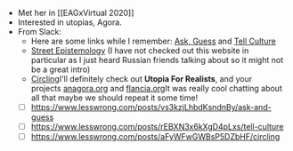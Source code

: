 - Met her in [[EAGxVirtual 2020]]
- Interested in utopias, Agora.
- From Slack:
    - Here are some links while I remember: [Ask, Guess](https://slack-redir.net/link?url=https%3A%2F%2Fwww.lesswrong.com%2Fposts%2Fvs3kzjLhbdKsndnBy%2Fask-and-guess) and [Tell Culture](https://slack-redir.net/link?url=https%3A%2F%2Fwww.lesswrong.com%2Fposts%2FrEBXN3x6kXgD4pLxs%2Ftell-culture)
    - [Street Epistemology](https://slack-redir.net/link?url=https%3A%2F%2Fstreetepistemology.com%2F) (I have not checked out this website in particular as I just heard Russian friends talking about so it might not be a great intro)
    - [Circling](https://slack-redir.net/link?url=https%3A%2F%2Fwww.lesswrong.com%2Fposts%2FaFyWFwGWBsP5DZbHF%2Fcircling)I'll definitely check out __Utopia For Realists__, and your projects [anagora.org](https://slack-redir.net/link?url=http%3A%2F%2Fanagora.org) and [flancia.org](https://slack-redir.net/link?url=http%3A%2F%2Fflancia.org)It was really cool chatting about all that maybe we should repeat it some time!
    - [ ] https://www.lesswrong.com/posts/vs3kzjLhbdKsndnBy/ask-and-guess
    - [ ] https://www.lesswrong.com/posts/rEBXN3x6kXgD4pLxs/tell-culture
    - [ ] https://www.lesswrong.com/posts/aFyWFwGWBsP5DZbHF/circling
